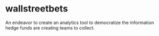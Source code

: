 # wallstreetbets
An endeavor to create an analytics tool to democratize the information hedge funds are creating teams to collect.

